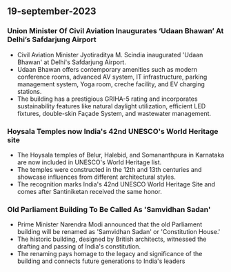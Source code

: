 ## 19-september-2023
### Union Minister Of Civil Aviation Inaugurates ‘Udaan Bhawan’ At Delhi’s Safdarjung Airport
- Civil Aviation Minister Jyotiraditya M. Scindia inaugurated 'Udaan Bhawan' at Delhi's Safdarjung Airport.
- Udaan Bhawan offers contemporary amenities such as modern conference rooms, advanced AV system, IT infrastructure, parking management system, Yoga room, creche facility, and EV charging stations.
- The building has a prestigious GRIHA-5 rating and incorporates sustainability features like natural daylight utilization, efficient LED fixtures, double-skin Façade System, and wastewater management.

### Hoysala Temples now India's 42nd UNESCO's World Heritage site
- The Hoysala temples of Belur, Halebid, and Somananthpura in Karnataka are now included in UNESCO's World Heritage list.
- The temples were constructed in the 12th and 13th centuries and showcase influences from different architectural styles.
- The recognition marks India's 42nd UNESCO World Heritage Site and comes after Santiniketan received the same honor.

### Old Parliament Building To Be Called As 'Samvidhan Sadan'
- Prime Minister Narendra Modi announced that the old Parliament building will be renamed as 'Samvidhan Sadan' or 'Constitution House.'
- The historic building, designed by British architects, witnessed the drafting and passing of India's constitution.
- The renaming pays homage to the legacy and significance of the building and connects future generations to India's leaders
